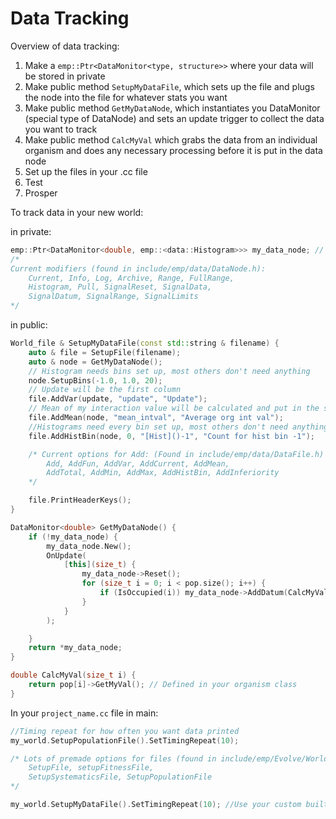 # Data Tracking

Overview of data tracking:
1. Make a `emp::Ptr<DataMonitor<type, structure>>` where your data will be stored in private
2. Make public method `SetupMyDataFile`, which sets up the file and plugs the node into the file for whatever stats you want
3. Make public method `GetMyDataNode`, which instantiates you DataMonitor (special type of DataNode) and sets an update
trigger to collect the data you want to track
4. Make public method `CalcMyVal` which grabs the data from an individual organism and does any necessary processing before it is put
in the data node
5. Set up the files in your .cc file
6. Test
7. Prosper

To track data in your new world:


in private:
```cpp
emp::Ptr<DataMonitor<double, emp::<data::Histogram>>> my_data_node; // double and Histogram can be replaced by what you need
/*
Current modifiers (found in include/emp/data/DataNode.h):
    Current, Info, Log, Archive, Range, FullRange,
    Histogram, Pull, SignalReset, SignalData,
    SignalDatum, SignalRange, SignalLimits
*/
```
in public:

```cpp
World_file & SetupMyDataFile(const std::string & filename) {
    auto & file = SetupFile(filename);
    auto & node = GetMyDataNode();
    // Histogram needs bins set up, most others don't need anything
    node.SetupBins(-1.0, 1.0, 20);
    // Update will be the first column
    file.AddVar(update, "update", "Update");
    // Mean of my interaction value will be calculated and put in the second column automagically
    file.AddMean(node, "mean_intval", "Average org int val");
    //Histograms need every bin set up, most others don't need anything else
    file.AddHistBin(node, 0, "[Hist]()-1", "Count for hist bin -1");

    /* Current options for Add: (Found in include/emp/data/DataFile.h)
        Add, AddFun, AddVar, AddCurrent, AddMean,
        AddTotal, AddMin, AddMax, AddHistBin, AddInferiority
    */

    file.PrintHeaderKeys();
}
```

```cpp
DataMonitor<double> GetMyDataNode() {
    if (!my_data_node) {
        my_data_node.New();
        OnUpdate(
            [this](size_t) {
                my_data_node->Reset();
                for (size_t i = 0; i < pop.size(); i++) {
                    if (IsOccupied(i)) my_data_node->AddDatum(CalcMyVal(i));
                }
            }
        );

    }
    return *my_data_node;
}
```

```cpp
double CalcMyVal(size_t i) {
    return pop[i]->GetMyVal(); // Defined in your organism class
}
```

In your `project_name.cc` file in main:

```cpp
//Timing repeat for how often you want data printed
my_world.SetupPopulationFile().SetTimingRepeat(10);

/* Lots of premade options for files (found in include/emp/Evolve/World.h)
    SetupFile, setupFitnessFile,
    SetupSystematicsFile, SetupPopulationFile
*/

my_world.SetupMyDataFile().SetTimingRepeat(10); //Use your custom built stat tracker if you'd like
```
